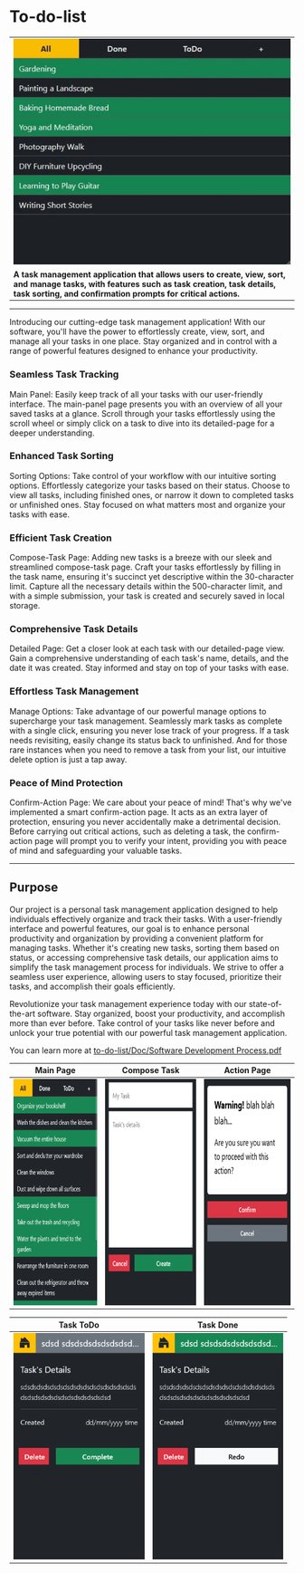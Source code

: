 <h1>To-do-list</h1>

<table>
  <tr>
    <td><img width="100%" src="https://github.com/gubrus50/to-do-list/blob/main/showcase/showcase.gif"></td>
  </tr>
  <tr>
    <td>
      <strong>A task management application that allows users to create, view, sort, and manage tasks, with features such as task creation, task details, task sorting, and confirmation prompts for critical actions.</strong></td>
    </td>
  </tr>
</table>





<hr>

Introducing our cutting-edge task management application! With our software, you'll have the power to effortlessly create, view, sort, and manage all your tasks in one place. Stay organized and in control with a range of powerful features designed to enhance your productivity.

<h3>Seamless Task Tracking</h3>
Main Panel: Easily keep track of all your tasks with our user-friendly interface. The main-panel page presents you with an overview of all your saved tasks at a glance. Scroll through your tasks effortlessly using the scroll wheel or simply click on a task to dive into its detailed-page for a deeper understanding.

<h3>Enhanced Task Sorting</h3>
Sorting Options: Take control of your workflow with our intuitive sorting options. Effortlessly categorize your tasks based on their status. Choose to view all tasks, including finished ones, or narrow it down to completed tasks or unfinished ones. Stay focused on what matters most and organize your tasks with ease.

<h3>Efficient Task Creation</h3>
Compose-Task Page: Adding new tasks is a breeze with our sleek and streamlined compose-task page. Craft your tasks effortlessly by filling in the task name, ensuring it's succinct yet descriptive within the 30-character limit. Capture all the necessary details within the 500-character limit, and with a simple submission, your task is created and securely saved in local storage.

<h3>Comprehensive Task Details</h3>
Detailed Page: Get a closer look at each task with our detailed-page view. Gain a comprehensive understanding of each task's name, details, and the date it was created. Stay informed and stay on top of your tasks with ease.

<h3>Effortless Task Management</h3>
Manage Options: Take advantage of our powerful manage options to supercharge your task management. Seamlessly mark tasks as complete with a single click, ensuring you never lose track of your progress. If a task needs revisiting, easily change its status back to unfinished. And for those rare instances when you need to remove a task from your list, our intuitive delete option is just a tap away.

<h3>Peace of Mind Protection</h3>
Confirm-Action Page: We care about your peace of mind! That's why we've implemented a smart confirm-action page. It acts as an extra layer of protection, ensuring you never accidentally make a detrimental decision. Before carrying out critical actions, such as deleting a task, the confirm-action page will prompt you to verify your intent, providing you with peace of mind and safeguarding your valuable tasks.

<hr>

<h2>Purpose</h2>

Our project is a personal task management application designed to help individuals effectively organize and track their tasks. With a user-friendly interface and powerful features, our goal is to enhance personal productivity and organization by providing a convenient platform for managing tasks. Whether it's creating new tasks, sorting them based on status, or accessing comprehensive task details, our application aims to simplify the task management process for individuals. We strive to offer a seamless user experience, allowing users to stay focused, prioritize their tasks, and accomplish their goals efficiently.

Revolutionize your task management experience today with our state-of-the-art software. Stay organized, boost your productivity, and accomplish more than ever before. Take control of your tasks like never before and unlock your true potential with our powerful task management application.

You can learn more at [to-do-list/Doc/Software Development Process.pdf](https://github.com/gubrus50/to-do-list/blob/main/doc/Software%20Development%20Process.pdf)

Main Page                  | Compose Task              | Action Page                
:-------------------------:|:-------------------------:|:-------------------------:
<img height="400" src="https://github.com/gubrus50/to-do-list/blob/main/showcase/pg-main.png">  |  <img height="400" src="https://github.com/gubrus50/to-do-list/blob/main/showcase/pg-compose.png">  |  <img height="400" src="https://github.com/gubrus50/to-do-list/blob/main/showcase/pg-action.png">

| Task ToDo                  | Task Done
|:-------------------------:|:-------------------------:
| <img height="400" src="https://github.com/gubrus50/to-do-list/blob/main/showcase/unfinished-task.png">  |  <img height="400" src="https://github.com/gubrus50/to-do-list/blob/main/showcase/finished-task.png">
